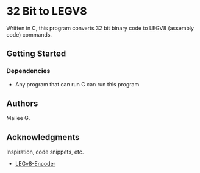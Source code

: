 # 32 Bit to LEGV8 

Written in C, this program converts 32 bit binary code to LEGV8 (assembly code) commands.

## Getting Started

### Dependencies

* Any program that can run C can run this program

## Authors

Mailee G.


## Acknowledgments

Inspiration, code snippets, etc.
* [LEGv8-Encoder](https://github.com/J0K3Rn/LEGv8-Encoder)
